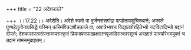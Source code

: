 +++
title = "22 अदेशकाले"

+++
।।17.22।। अदेशेति। अदेशे स्वतो वा दुर्जनसंसर्गाद्वा पापहेतावशुचिस्थाने;
अकाले पुण्यहेतुत्वेनाप्रसिद्धे यस्मिन् कस्मिंश्चिदशौचकाले वा;
अपात्रेभ्यश्च विद्यातपोरहितेभ्यो नटविटादिभ्यो यद्दानं दीयते;
देशकालपात्रसंपत्तावप्यसत्कृतं प्रियभाषणपादप्रक्षालनपूजादिसत्कारशून्यं
अवज्ञातं पात्रपरिभवयुक्तं च तद्दानं तामसमुदाहृतम्।
